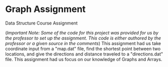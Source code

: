 # Graph Assignment
Data Structure Course Assignment

(*Important Note: Some of the code for this project was provided for us by the professor to set up the assignment. This code is either authored by the professor or a given source in the comments*) This assignment had us take coordinate input from a "map.dat" file, find the shortest point between two locations, and give the directions and distance traveled to a "directions.dat" file. This assignment had us focus on our knowledge of Graphs and Arrays.
